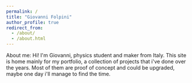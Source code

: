 ```yaml
---
permalink: /
title: "Giovanni Folpini"
author_profile: true
redirect_from: 
  - /about/
  - /about.html
---
```


About me:
Hi!
I'm Giovanni, physics student and maker from Italy.
This site is home mainly for my portfolio, a collection of projects that i've done over the years.
Most of them are proof of concept and could be upgraded, maybe one day i'll manage to find the time.

